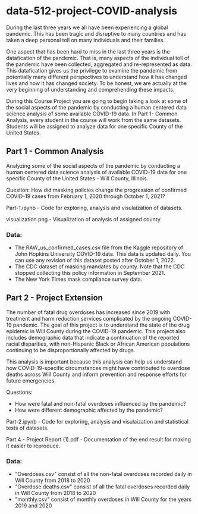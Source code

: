 # data-512-project-COVID-analysis

During the last three years we all have been experiencing a global pandemic. This has been tragic and disruptive to many countries and has taken a deep personal toll on many individuals and their families. 

One aspect that has been hard to miss in the last three years is the datafication of the pandemic. That is, many aspects of the individual toll of the pandemic have been collected, aggregated and re-represented as data. This datafication gives us the privilege to examine the pandemic from potentially many different perspectives to understand how it has changed lives and how it has changed society. To be honest, we are actually at the very beginning of understanding and comprehending these impacts.

During this Course Project you are going to begin taking a look at some of the social aspects of the pandemic by conducting a human centered data science analysis of some available COVID-19 data. In Part 1- Common Analysis, every student in the course will work from the same datasets. Students will be assigned to analyze data for one specific County of the United States.

## Part 1 - Common Analysis

Analyzing some of the social aspects of the pandemic by conducting a human centered data science analysis of available COVID-19 data for one specific County of the United States - Will County, Illinois. 
 
Question:
How did masking policies change the progression of confirmed COVID-19 cases from February 1, 2020 through October 1, 2021?
 
Part-1.ipynb - Code for exploring, analysis and visulaization of datasets.

visualization.png - Visualization of analysis of assigned county.

 ### Data: 
 
 - The RAW_us_confirmed_cases.csv file from the Kaggle repository of John Hopkins University COVID-19 data. This data is updated daily. You can use any revision of this dataset posted after October 1, 2022.
- The CDC dataset of masking mandates by county. Note that the CDC stopped collecting this policy information in September 2021.
- The New York Times mask compliance survey data.

## Part 2 - Project Extension

The number of fatal drug overdoses has increased since 2019 with treatment and harm reduction services complicated by the ongoing COVID-19 pandemic. The goal of this project is to understand the state of the drug epidemic in Will County during the COVID-19 pandemic. This project also includes demographic data that indicate a continuation of the reported racial disparities, with non-Hispanic Black or African American populations continuing to be disproportionally affected by drugs.

This analysis is important because this analysis can help us understand how COVID-19-specific circumstances might have contributed to overdose deaths across Will County and inform prevention and response efforts for future emergencies. 

Questions:

- How were fatal and non-fatal overdoses influenced by the pandemic?
- How were different demographic affected by the pandemic?

Part-2.ipynb - Code for exploring, analysis and visulaization and statistical tests of datasets.

Part 4 - Project Report (1).pdf - Documentation of the end result for making it easier to reproduce. 

### Data: 

- "Overdoses.csv" consist of all the non-fatal overdoses recorded daily in Will County from 2018 to 2020
- "Overdose deaths.csv" consist of all the fatal overdoses recorded daily in Will County from 2018 to 2020
- "monthly.csv" consist of monthly overdoses in Will County for the years 2019 and 2020
